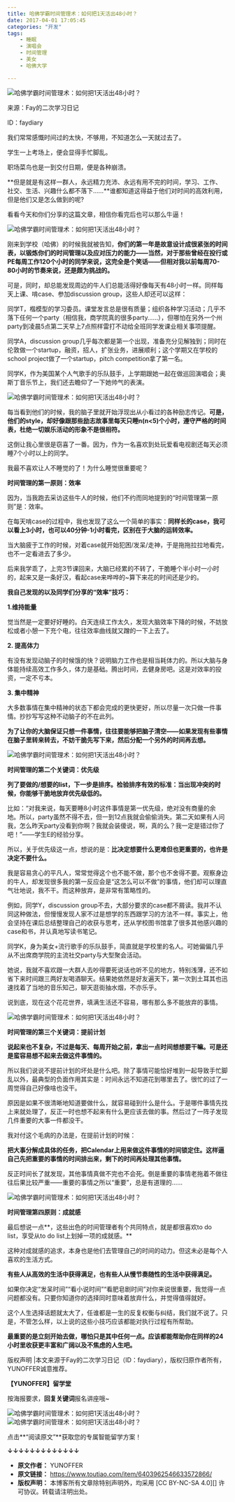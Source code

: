```yaml
---
title: 哈佛学霸时间管理术：如何把1天活出48小时？
date: 2017-04-01 17:05:45
categories: "开发"
tags:
	- 睡眠
	- 演唱会
	- 时间管理
	- 美女
	- 哈佛大学

---
```


![哈佛学霸时间管理术：如何把1天活出48小时？][1_48]

来源：Fay的二次学习日记

ID：faydiary

我们常常感慨时间过的太快，不够用，不知道怎么一天就过去了。

学生一上考场上，便会显得手忙脚乱。

职场菜鸟也是一到交付日期，便是各种崩溃。

**但是就是有这样一群人，永远精力充沛、永远有用不完的时间，学习、工作、社交、生活、兴趣什么都不落下……**谁都知道这得益于他们对时间的高效利用，但是他们又是怎么做到的呢?

看看今天和你们分享的这篇文章，相信你看完后也可以那么牛逼！

![哈佛学霸时间管理术：如何把1天活出48小时？][1_48 1]

刚来到学校（哈佛）的时候我就被告知，**你们的第一年是故意设计成很紧张的时间表，以锻炼你们的时间管理以及应对压力的能力——当然，对于那些曾经在投行或PE每周工作120个小时的同学来说，这完全是个笑话——但相对我以前每周70-80小时的节奏来说，还是颇为挑战的。**

可是，同时，却总能发现周边的牛人们总能活得好像每天有48小时一样。同样每天上课、啃case、参加discussion group，这些人却还可以这样：

同学T，楷模型的学习委员。课堂发言总是很有质量；组织各种学习活动；几乎不落下任何一个party（相信我，商学院真的很多party……），但哪怕在另外一个州party到凌晨5点第二天早上7点照样雷打不动给全班同学发课业相关事项提醒。

同学A，discussion group几乎每次都是第一个出现，准备充分见解独到；同时在伦敦做一个startup，融资，招人，扩张业务，进展顺利；这个学期又在学校的school project做了一个startup，pitch competition拿了第一名。

同学K，作为美国某个人气歌手的乐队鼓手，上学期跟她一起在做巡回演唱会；奥斯丁音乐节上，我们还去瞻仰了一下她帅气的表演。

![哈佛学霸时间管理术：如何把1天活出48小时？][1_48 2]

每当看到他们的时候，我的脑子里就开始浮现出从小看过的各种励志传记。**可是，他们的style，却好像跟那些励志故事里每天只睡n(n<5)个小时，遵守严格的时间表，杜绝一切娱乐活动的形象不是很相符。**

这倒让我心里很是窃喜了一番。因为，作为一名喜欢到处玩爱看电视剧还每天必须睡7个小时以上的同学。

我最不喜欢让人不睡觉的了！为什么睡觉很重要呢？

**时间管理的第一原则：效率**

因为，当我跑去采访这些牛人的时候，他们不约而同地提到的“时间管理第一原则”是：效率。

在每天啃case的过程中，我也发现了这么一个简单的事实：**同样长的case，我可以看上3小时，也可以40分钟-1小时看完，区别在于大脑的运转效率。**

当大脑疲于工作的时候，对着case就开始犯困/发呆/走神，于是拖拖拉拉地看完，也不一定看进去了多少。

后来我学乖了，上完3节课回来，大脑已经累的不转了，干脆睡个半小时一小时的，起来又是一条好汉，看起case来哗哗的~算下来花的时间还是少的。

**我自己发现的以及同学们分享的“效率”技巧：**

**1.维持能量**

觉当然是一定要好好睡的。白天连续工作太久，发现大脑效率下降的时候，不妨放松或者小憩一下充个电，往往效率曲线就又蹭的一下上去了。

**2. 提高体力**

有没有发现动脑子的时候饿的快？说明脑力工作也是相当耗体力的。所以大脑与身体能持续高效工作多久，体力是基础。腾出时间，去健身房吧。这是对效率的投资，一定不亏本。

**3. 集中精神**

大多数事情在集中精神的状态下都会完成的更快更好，所以尽量一次只做一件事情。抄抄写写这种不动脑子的不在此列。

**为了让你的大脑保证只想一件事情，往往要能够把脑子清空——如果发现有些事情在脑子里转来转去，不妨干脆先写下来，然后分配一个另外的时间再去想。**

![哈佛学霸时间管理术：如何把1天活出48小时？][1_48 3]

**时间管理的第二个关键词：优先级**

**列了要做的/想要的list，下一步是排序。检验排序有效的标准：当出现冲突的时候，你能够干脆地放弃优先级低的。**

比如：“对我来说，每天要睡8小时这件事情是第一优先级，绝对没有商量的余地。所以，party虽然不得不去，但一到12点我就会偷偷消失。第二天如果有人问我，怎么昨天party没看到你啊？我就会装傻说，啊，真的么？我一定是错过你了吧！”——学生E的经验分享。

所以，关于优先级这一点，想说的是：**比决定想要什么更难但也更重要的，也许是决定不要什么。**

我是容易贪心的平凡人，常常觉得这个也不能不做，那个也不舍得不要。观察身边的牛人，却发现很多我的第一反应会是“这怎么可以不做”的事情，他们却可以理直气壮地说，我不干。而这种放弃，是非常有策略性的。

例如，同学Y，discussion group不去，大部分要求的case都不屑读。我并不认同这种做法，但慢慢发现人家不过是想学的东西跟学习的方法不一样。事实上，他会坚持在课后总结整理自己的收获与思考，还从学校图书馆拿了很多其他感兴趣的case和书，并认真地写读书笔记。

同学K，身为美女+流行歌手的乐队鼓手，简直就是学校里的名人。可她偏偏几乎从不出席商学院的主流社交party与大型聚会活动。

她说，我就不喜欢跟一大群人去吵得要死说话也听不见的地方，特别浅薄，还不如省下来时间跟三两好友喝酒聊天。结果她依然是好友遍天下，第一次到土耳其也迅速找着了当地的音乐知己，聊天逛街抽水烟，不亦乐乎。

说到底，现在这个花花世界，填满生活还不容易，哪有那么多不能放弃的事情。

![哈佛学霸时间管理术：如何把1天活出48小时？][1_48 4]

**时间管理的第三个关键词：提前计划**

**说起来也不复杂，不过是每天、每周开始之前，拿出一点时间想想要干嘛。可是还是蛮容易想不起来去做这件事情的。**

所以我们说说不提前计划的坏处是什么吧。除了事情可能恰好堆到一起导致手忙脚乱以外，最典型的负面作用其实是：时间永远不知道花到哪里去了。很忙的过了一周觉得自己好像啥也没干。

原因是如果不很清晰地知道要做什么，就容易碰到什么是什么。于是哪件事情先找上来就处理了，反正一时也想不起来有什么更应该去做的事。然后过了一阵子发现几件重要的大事一件都没干。

我对付这个毛病的办法是，在提前计划的时候：

**把大事分解成具体的任务，把Calendar上用来做这件事情的时间锁定住。这样逼自己先把重要的事情的时间排出来，剩下的时间再处理其他事情。**

反正时间长了就发现，其他事情真做不完也不会死。倒是重要的事情老拖着不做往往后果比较严重——重要的事情之所以“重要”，总是有道理的……

![哈佛学霸时间管理术：如何把1天活出48小时？][1_48 5]

**时间管理第四原则：成就感**

最后想说一点**，这些出色的时间管理者有个共同特点，就是都很喜欢to do list，享受从to do list上划掉一项的成就感。**

这种对成就感的追求，本身也是他们去管理自己的时间的动力。但这未必是每个人喜欢的生活方式。

**有些人从高效的生活中获得满足，也有些人从慢节奏随性的生活中获得满足。**

如果你决定“发呆时间”“看小说时间”“看肥皂剧时间”对你来说很重要，我觉得一点问题都没有。只要你知道你的选择同时意味着放弃什么，并觉得值得就好。

这个人生选择话题就太大了，任谁都是一生的反复权衡与纠结，我们就不说了。只是，不管怎么样，以上说的这些小技巧应该都能对执行过程有所帮助。

**最重要的是立刻开始去做，哪怕只是其中任何一点。应该都能帮助你在同样的24小时里收获更丰富和广阔以及不焦虑的人生吧。**

版权声明 |本文来源于Fay的二次学习日记（ID：faydiary），版权归原作者所有，YUNOFFER诚意推荐。

**【YUNOFFER】留学堂**

按海报要求，**回复关键词**报名讲座哦~

![哈佛学霸时间管理术：如何把1天活出48小时？][1_48 6]![哈佛学霸时间管理术：如何把1天活出48小时？][1_48 7]

点击**“阅读原文”**获取您的专属智能留学方案！

**↓↓↓↓↓↓↓↓↓↓↓↓↓**


[1_48]: static/resources/crawler/BJ7Z-22F3-MIFR.jpg
[1_48 1]: static/resources/crawler/IYFI-AFMB-YQQZ.jpg
[1_48 2]: static/resources/crawler/V6FA-YB6F-3MV2.jpg
[1_48 3]: static/resources/crawler/JYIA-QM32-EJNN.jpg
[1_48 4]: static/resources/crawler/6VVY-NJIE-UU2E.jpg
[1_48 5]: static/resources/crawler/UBM7-FFQJ-6VVU.jpg
[1_48 6]: static/resources/crawler/YAR6-7NQN-MFQQ.jpg
[1_48 7]: static/resources/crawler/EBBR-NVMV-QMME.jpg
 *  **原文作者：** YUNOFFER
 *  **原文链接：** https://www.toutiao.com/item/6403962546633572866/
 *  **版权声明：** 本博客所有文章除特别声明外，均采用 [CC BY-NC-SA 4.0][] 许可协议。转载请注明出处。
